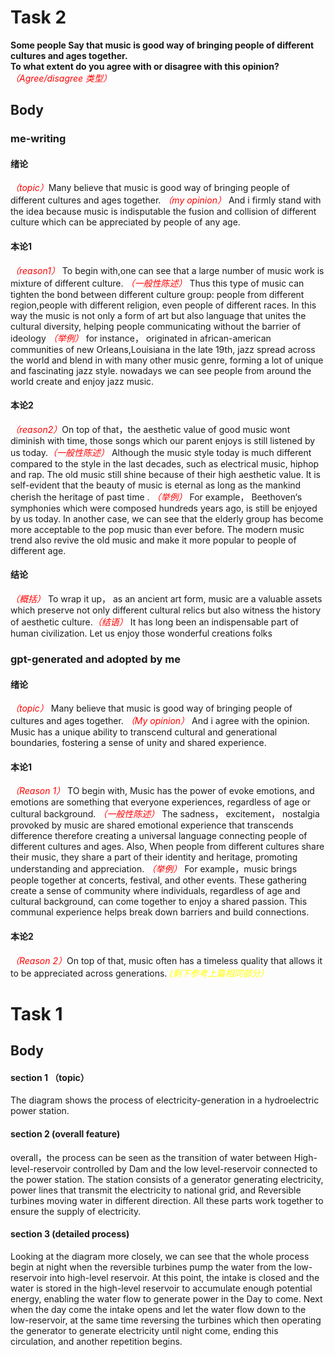 # Task 2

**Some people Say that music is good way of bringing people of different cultures and ages together.**  
**To what extent do you agree with or disagree with this opinion?**
<em><font color=red>（Agree/disagree 类型）</font></em>

## Body
### me-writing
#### 绪论

<em><font color=red>（topic）</font></em>Many believe that music is good way of bringing people of different cultures and ages together. <em><font color=red>（my opinion）</font></em> And i firmly stand with the idea because music is indisputable the fusion and collision of different culture which can be appreciated by people of any age.



#### 本论1

<em><font color=red>（reason1）</font></em> To begin with,one can see that a large number of music work is mixture of different culture. <em><font color=red>（一般性陈述）</font></em> Thus this type of music can tighten the bond between different culture group: people from different region,people with different religion, even people of different races. In this way the music is not only a form of art but also language that unites the cultural diversity, helping people communicating without the barrier of ideology <em><font color=red>（举例）</font></em> for instance， originated in african-american communities of new Orleans,Louisiana in the late 19th, jazz spread across the world and blend in with many other music genre, forming a lot of unique and fascinating jazz style. nowadays we can see people from around the world create and enjoy jazz music. 



#### 本论2

<em><font color=red>（reason2）</font></em>On top of that，the aesthetic value of good music wont diminish with time, those songs which our parent enjoys is still listened by us today.<em><font color=red>（一般性陈述）</font></em> Although the music style today is much different compared to the style in the last decades, such as electrical music, hiphop and rap. The old music still shine because of their high aesthetic value. It is self-evident that the beauty of music  is eternal as long as the mankind cherish the heritage of past time . <em><font color=red>（举例）</font></em> For example， Beethoven‘s symphonies which  were composed hundreds years ago, is still be enjoyed by us today. In another case, we can see that the elderly group has become more acceptable to the pop music than ever before. The modern music trend also revive the old music and make it more popular to people of different age.


#### 结论

<em><font color=red>（概括）</font></em> To wrap it up， as an ancient art form, music are a valuable assets which preserve not only different cultural relics but also witness the history of aesthetic culture.<em><font color=red>（结语）</font></em> It has long been an indispensable part of human civilization. Let us enjoy those wonderful creations folks

### gpt-generated and adopted by me

#### 绪论
<em><font color=red>（topic）</font></em> Many believe that music is good way of bringing people of cultures and ages together. <em><font color=red>（My opinion）</font></em> And i agree with the opinion. Music has a unique ability to transcend cultural and generational boundaries, fostering a sense of unity and shared experience.

#### 本论1
 
 <em><font color=red>（Reason 1）</font></em> TO begin with, Music has the power of evoke emotions, and emotions are something that everyone experiences, regardless of age or cultural background.  <em><font color=red>（一般性陈述）</font></em> The sadness， excitement， nostalgia provoked by music are shared emotional experience that transcends difference therefore creating a universal language connecting people of different cultures and ages. Also, When people from different cultures share their music, they share a part of their identity and heritage, promoting understanding and appreciation.  <em><font color=red>（举例）</font></em> For example，music brings people together at concerts, festival, and other events. These gathering create a sense of community where individuals, regardless of age and cultural background, can come together to enjoy a shared passion. This communal experience helps break down barriers and build connections.


 #### 本论2

  <em><font color=red>（Reason 2）</font></em>On top of that, music often has a timeless quality that allows it to be appreciated across generations.  <em><font color=yellow>(剩下参考上篇相同部分）</font></em>





# Task 1
## Body
#### section 1 （topic）


The diagram shows the process of electricity-generation in a hydroelectric power station.


#### section 2 (overall feature)

overall，the process can be seen as the transition of water between High-level-reservoir controlled by Dam and the low level-reservoir connected to the power station. The station consists of a generator generating electricity, power lines that transmit the electricity to national grid, and Reversible turbines moving water in different direction. All these parts work together to ensure the supply of electricity.


#### section 3 (detailed process)

Looking at the diagram more closely, we can see that the whole process begin at night when the reversible turbines pump the water from the low-reservoir into high-level reservoir. At this point, the intake is closed and the water is stored in the high-level reservoir to accumulate enough potential energy, enabling the water flow to generate power in the Day to come. Next when the day come the intake opens and let the water flow down to the low-reservoir, at the same time reversing the turbines which then operating the generator to generate electricity until night come, ending this circulation, and another repetition begins. 




